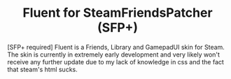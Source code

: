 <h1 align="center">Fluent for SteamFriendsPatcher (SFP+)</h1>
[SFP+ required] Fluent is a Friends, Library and GamepadUI skin for Steam. The skin is currently in extremely early development and very likely won't receive any further update due to my lack of knowledge in css and the fact that steam's html sucks.
